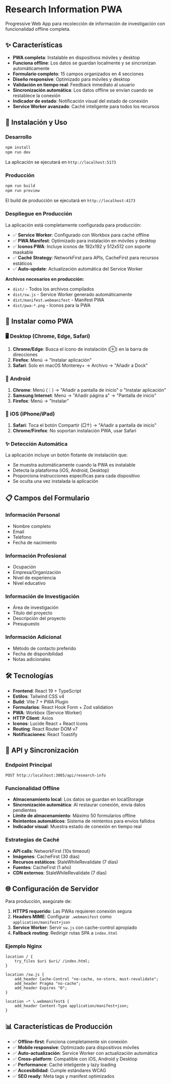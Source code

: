 # Research Information PWA

Progressive Web App para recolección de información de investigación con funcionalidad offline completa.

## ✨ Características

- **PWA completa**: Instalable en dispositivos móviles y desktop
- **Funciona offline**: Los datos se guardan localmente y se sincronizan automáticamente
- **Formulario completo**: 15 campos organizados en 4 secciones
- **Diseño responsive**: Optimizado para móviles y desktop
- **Validación en tiempo real**: Feedback inmediato al usuario
- **Sincronización automática**: Los datos offline se envían cuando se restablece la conexión
- **Indicador de estado**: Notificación visual del estado de conexión
- **Service Worker avanzado**: Caché inteligente para todos los recursos

## 🚀 Instalación y Uso

### Desarrollo

```bash
npm install
npm run dev
```

La aplicación se ejecutará en `http://localhost:5173`

### Producción

```bash
npm run build
npm run preview
```

El build de producción se ejecutará en `http://localhost:4173`

### Despliegue en Producción

La aplicación está completamente configurada para producción:

- ✅ **Service Worker**: Configurado con Workbox para caché offline
- ✅ **PWA Manifest**: Optimizado para instalación en móviles y desktop
- ✅ **Iconos PWA**: Incluye iconos de 192x192 y 512x512 con soporte maskable
- ✅ **Caché Strategy**: NetworkFirst para APIs, CacheFirst para recursos estáticos
- ✅ **Auto-update**: Actualización automática del Service Worker

**Archivos necesarios en producción:**

- `dist/` - Todos los archivos compilados
- `dist/sw.js` - Service Worker generado automáticamente
- `dist/manifest.webmanifest` - Manifest PWA
- `dist/pwa-*.png` - Iconos para la PWA

## 📱 Instalar como PWA

### 🖥️ Desktop (Chrome, Edge, Safari)

1. **Chrome/Edge**: Busca el ícono de instalación (⊕) en la barra de direcciones
2. **Firefox**: Menú → "Instalar aplicación"
3. **Safari**: Solo en macOS Monterey+ → Archivo → "Añadir a Dock"

### 📱 Android

1. **Chrome**: Menú (⋮) → "Añadir a pantalla de inicio" o "Instalar aplicación"
2. **Samsung Internet**: Menú → "Añadir página a" → "Pantalla de inicio"
3. **Firefox**: Menú → "Instalar"

### 🍎 iOS (iPhone/iPad)

1. **Safari**: Toca el botón Compartir (□↑) → "Añadir a pantalla de inicio"
2. **Chrome/Firefox**: No soportan instalación PWA, usar Safari

### ✨ Detección Automática

La aplicación incluye un botón flotante de instalación que:

- Se muestra automáticamente cuando la PWA es instalable
- Detecta la plataforma (iOS, Android, Desktop)
- Proporciona instrucciones específicas para cada dispositivo
- Se oculta una vez instalada la aplicación

## 📋 Campos del Formulario

### Información Personal

- Nombre completo
- Email
- Teléfono
- Fecha de nacimiento

### Información Profesional

- Ocupación
- Empresa/Organización
- Nivel de experiencia
- Nivel educativo

### Información de Investigación

- Área de investigación
- Título del proyecto
- Descripción del proyecto
- Presupuesto

### Información Adicional

- Método de contacto preferido
- Fecha de disponibilidad
- Notas adicionales

## 🛠️ Tecnologías

- **Frontend**: React 19 + TypeScript
- **Estilos**: Tailwind CSS v4
- **Build**: Vite 7 + PWA Plugin
- **Formularios**: React Hook Form + Zod validation
- **PWA**: Workbox (Service Worker)
- **HTTP Client**: Axios
- **Iconos**: Lucide React + React Icons
- **Routing**: React Router DOM v7
- **Notificaciones**: React Toastify

## 📡 API y Sincronización

### Endpoint Principal

```
POST http://localhost:3005/api/research-info
```

### Funcionalidad Offline

- **Almacenamiento local**: Los datos se guardan en localStorage
- **Sincronización automática**: Al restaurar conexión, envía datos pendientes
- **Límite de almacenamiento**: Máximo 50 formularios offline
- **Reintentos automáticos**: Sistema de reintentos para envíos fallidos
- **Indicador visual**: Muestra estado de conexión en tiempo real

### Estrategias de Caché

- **API calls**: NetworkFirst (10s timeout)
- **Imágenes**: CacheFirst (30 días)
- **Recursos estáticos**: StaleWhileRevalidate (7 días)
- **Fuentes**: CacheFirst (1 año)
- **CDN externos**: StaleWhileRevalidate (7 días)

## 🌐 Configuración de Servidor

Para producción, asegúrate de:

1. **HTTPS requerido**: Las PWAs requieren conexión segura
2. **Headers MIME**: Configurar `.webmanifest` como `application/manifest+json`
3. **Service Worker**: Servir `sw.js` con cache-control apropiado
4. **Fallback routing**: Redirigir rutas SPA a `index.html`

### Ejemplo Nginx

```nginx
location / {
    try_files $uri $uri/ /index.html;
}

location /sw.js {
    add_header Cache-Control "no-cache, no-store, must-revalidate";
    add_header Pragma "no-cache";
    add_header Expires "0";
}

location ~* \.webmanifest$ {
    add_header Content-Type application/manifest+json;
}
```

## 📊 Características de Producción

- ✅ **Offline-first**: Funciona completamente sin conexión
- ✅ **Mobile responsive**: Optimizado para dispositivos móviles
- ✅ **Auto-actualización**: Service Worker con actualización automática
- ✅ **Cross-platform**: Compatible con iOS, Android y Desktop
- ✅ **Performance**: Caché inteligente y lazy loading
- ✅ **Accesibilidad**: Cumple estándares WCAG
- ✅ **SEO ready**: Meta tags y manifest optimizados
